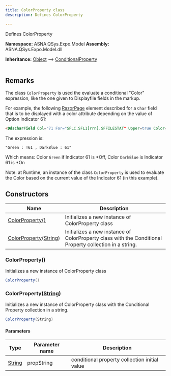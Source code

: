 ```yaml
---
title: ColorProperty class
description: Defines ColorProperty

---
```


Defines ColorProperty

**Namespace:** ASNA.QSys.Expo.Model
**Assembly:** ASNA.QSys.Expo.Model.dll

**Inheritance:** [Object](https://docs.microsoft.com/en-us/dotnet/api/system.object) --> [ConditionalProperty](/reference/expo/qsys-expo-model/conditional-property.html)
<br>
<br>

## Remarks

The class `ColorProperty` is used the evaluate a conditional "Color" expression, like the one given to Displayfile fields in the markup.

For example, the following [RazorPage](https://docs.microsoft.com/en-us/aspnet/core/razor-pages/) element described for a `Char` field that is to be displayed with a color attribute depending on the value of Option Indicator 61: 

```html
<DdsCharField Col="71 For="SFLC.SFL1[rrn].SFFILESTAT" Upper=true Color="Green : !61 , DarkBlue : 61" />
```

The expression is:
```
"Green : !61 , DarkBlue : 61"
```

Which means: Color `Green` if Indicator 61 is *Off, Color `DarkBlue` is Indicator 61 is *On

Note: at Runtime, an instance of the class `ColorProperty` is used to evaluate the Color based on the current value of the Indicator 61 (in this example).


## Constructors

| Name | Description |
| --- | --- |
| [ColorProperty()](#colorproperty) | Initializes a new instance of ColorProperty class
| [ColorProperty](#colorpropertystring)([String](https://docs.microsoft.com/en-us/dotnet/api/system.string)) | Initializes a new instance of ColorProperty class with the Conditional Property collection in a string.

### ColorProperty()

Initializes a new instance of ColorProperty class

```cs
ColorProperty()
```

### ColorProperty([String](https://docs.microsoft.com/en-us/dotnet/api/system.string))

Initializes a new instance of ColorProperty class with the Conditional Property collection in a string.

```cs
ColorProperty(String)
```

#### Parameters

| Type | Parameter name | Description
| --- | --- | ---
| [String](https://docs.microsoft.com/en-us/dotnet/api/system.string) | propString | conditional property collection initial value

